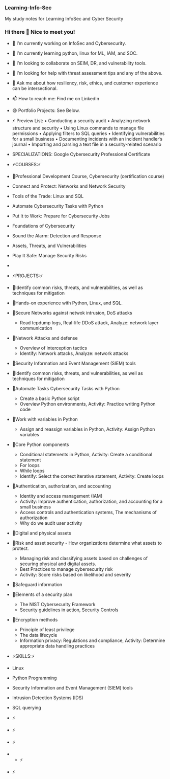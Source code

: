 ### Learning-Info-Sec
My study notes for Learning InfoSec and Cyber Security

### Hi there 👋 Nice to meet you!

- 🔭 I’m currently working on InfoSec and Cybersecurity.
- 🌱 I’m currently learning python, linux for ML, IAM, and SOC.
- 👯 I’m looking to collaborate on SEIM, DR, and vulnerability tools.
- 🤔 I’m looking for help with threat assessment tips and any of the above.
- 💬 Ask me about how resiliency, risk, ethics, and customer experience can be intersectional.
- 📫 How to reach me: Find me on LinkedIn
- 😄 Portfolio Projects: See Below.

- ⚡ Preview List: •	Conducting a security audit
•	Analyzing network structure and security
•	Using Linux commands to manage file permissions
•	Applying filters to SQL queries
•	Identifying vulnerabilities for a small business
•	Documenting incidents with an incident handler’s journal 
•	Importing and parsing a text file in a security-related scenario

-  SPECIALIZATIONS: Google Cybersecurity Professional Certificate 

- ⚡COURSES:⚡
- 🔭Professional Development Course, Cybersecurity (certification course)
- Connect and Protect: Networks and Network Security
- Tools of the Trade: Linux and SQL
- Automate Cybersecurity Tasks with Python
- Put It to Work: Prepare for Cybersecurity Jobs
- Foundations of Cybersecurity
- Sound the Alarm: Detection and Response
- Assets, Threats, and Vulnerabilities
- Play It Safe: Manage Security Risks
- 
- ⚡PROJECTS:⚡

- 🔭Identify common risks, threats, and vulnerabilities, as well as techniques for mitigation
- 🔭Hands-on experience with Python, Linux, and SQL.
- 🔭Secure Networks against netwok intrusion, DoS attacks
  - Read tcpdump logs, Real-life DDoS attack, Analyze: network layer communication
- 🔭Network Attacks and defense
  - Overview of interception tactics
  - Identify: Network attacks, Analyze: network attacks
- 🔭Security Information and Event Management (SIEM) tools
- 🔭Identify common risks, threats, and vulnerabilities, as well as techniques for mitigation
- 🔭Automate Tasks Cybersecurity Tasks with Python
  - Create a basic Python script
  - Overview Python environments, Activity: Practice writing Python code
- 🔭Work with variables in Python
  - Assign and reassign variables in Python, Activity: Assign Python variables
- 🔭Core Python components
  - Conditional statements in Python, Activity: Create a conditional statement
  - For loops
  - While loops
  - Identify: Select the correct iterative statement, Activity: Create loops
- 🔭Authentication, authorization, and accounting
  - Identity and access management (IAM)
  - Activity: Improve authentication, authorization, and accounting for a small business
  - Access controls and authentication systems, The mechanisms of authorization
  - Why do we audit user activity
- 🔭Digital and physical assets
- 🔭Risk and asset security - How organizations determine what assets to protect.
  - Managing risk and classifying assets based on challenges of securing physical and digital assets.
  - Best Practices to manage cybersecurity risk
  - Activity: Score risks based on likelihood and severity
- 🔭Safeguard information
- 🔭Elements of a security plan
  - The NIST Cybersecurity Framework
  -  Security guidelines in action, Security Controls 
- 🔭Encryption methods
  - Principle of least privilege
  - The data lifecycle
  - Information privacy: Regulations and compliance, Activity: Determine appropriate data handling practices
- ⚡SKILLS:⚡
- Linux
- Python Programming
- Security Information and Event Management (SIEM) tools
- Intrusion Detection Systems (IDS)
- SQL querying
- ⚡
- ⚡
- ⚡
- - ⚡
- ⚡
  
